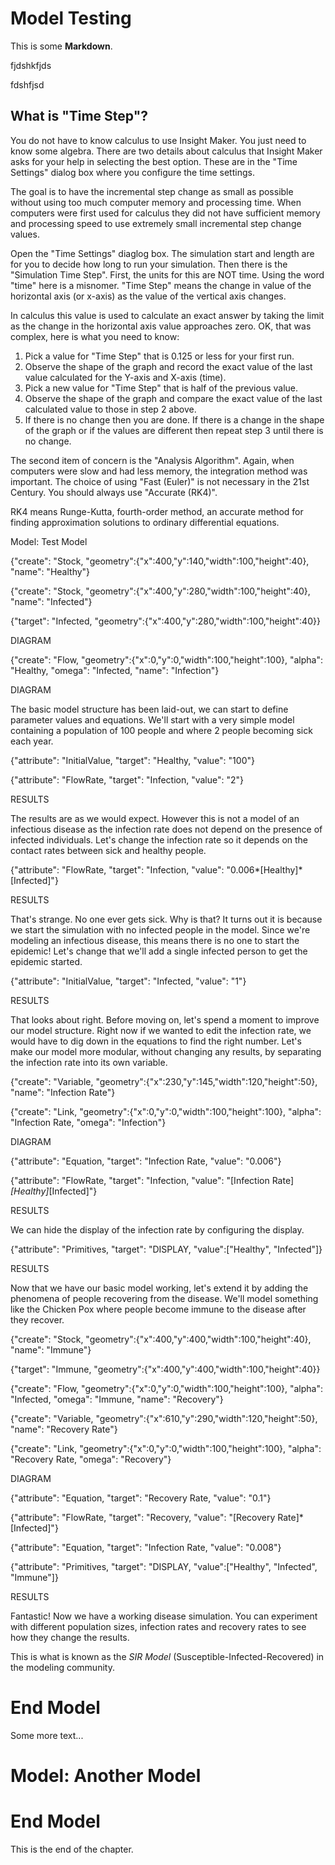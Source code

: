 # Model Testing

This is some **Markdown**.

fjdshkfjds

fdshfjsd

What is "Time Step"?
---------

You do not have to know calculus to use Insight Maker. You just need to know some algebra. There are two details about calculus that Insight Maker asks for your help in selecting the best option. These are in the "Time Settings" dialog box where you configure the time settings.

The goal is to have the incremental step change as small as possible without using too much computer memory and processing time. When computers were first used for calculus they did not have sufficient memory and processing speed to use extremely small incremental step change values.

Open the "Time Settings" diaglog box. The simulation start and length are for you to decide how long to run your simulation. Then there is the "Simulation Time Step". First, the units for this are NOT time. Using the word "time" here is a misnomer. "Time Step" means the change in value of the horizontal axis (or x-axis) as the value of the vertical axis changes.

In calculus this value is used to calculate an exact answer by taking the limit as the change in the horizontal axis value approaches zero. OK, that was complex, here is what you need to know:

1. Pick a value for "Time Step" that is 0.125 or less for your first run.
2. Observe the shape of the graph and record the exact value of the last value calculated for the Y-axis and X-axis (time).
3. Pick a new value for "Time Step" that is half of the previous value.
4. Observe the shape of the graph and compare the exact value of the last calculated value to those in step 2 above.
5. If there is no change then you are done. If there is a change in the shape of the graph or if the values are different then repeat step 3 until there is no change.

The second item of concern is the "Analysis Algorithm". Again, when computers were slow and had less memory, the integration method was important. The choice of using "Fast (Euler)" is not necessary in the 21st Century. You should always use "Accurate (RK4)".

RK4 means Runge-Kutta, fourth-order method, an accurate method for finding approximation solutions to ordinary differential equations.




 Model: Test Model

{"create": "Stock, "geometry":{"x":400,"y":140,"width":100,"height":40}, "name": "Healthy"}

{"create": "Stock, "geometry":{"x":400,"y":280,"width":100,"height":40}, "name": "Infected"}

{"target": "Infected, "geometry":{"x":400,"y":280,"width":100,"height":40}}

DIAGRAM

{"create": "Flow, "geometry":{"x":0,"y":0,"width":100,"height":100}, "alpha": "Healthy, "omega": "Infected, "name": "Infection"}

DIAGRAM

The basic model structure has been laid-out, we can start to define parameter values and equations. We'll start with a very simple model containing a population of 100 people and where 2 people becoming sick each year.

{"attribute": "InitialValue, "target": "Healthy, "value": "100"}

{"attribute": "FlowRate, "target": "Infection, "value": "2"}

RESULTS

The results are as we would expect. However this is not a model of an infectious disease as the infection rate does not depend on the presence of infected individuals. Let's change the infection rate so it depends on the contact rates between sick and healthy people.

{"attribute": "FlowRate, "target": "Infection, "value": "0.006*[Healthy]*[Infected]"}

RESULTS

That's strange. No one ever gets sick. Why is that? It turns out it is because we start the simulation with no infected people in the model. Since we're modeling an infectious disease, this means there is no one to start the epidemic! Let's change that we'll add a single infected person to get the epidemic started.

{"attribute": "InitialValue, "target": "Infected, "value": "1"}

RESULTS

That looks about right. Before moving on, let's spend a moment to improve our model structure. Right now if we wanted to edit the infection rate, we would have to dig down in the equations to find the right number. Let's make our model more modular, without changing any results, by separating the infection rate into its own variable.

{"create": "Variable, "geometry":{"x":230,"y":145,"width":120,"height":50}, "name": "Infection Rate"}

{"create": "Link, "geometry":{"x":0,"y":0,"width":100,"height":100}, "alpha": "Infection Rate, "omega": "Infection"}

DIAGRAM

{"attribute": "Equation, "target": "Infection Rate, "value": "0.006"}

{"attribute": "FlowRate, "target": "Infection, "value": "[Infection Rate]*[Healthy]*[Infected]"}

RESULTS

We can hide the display of the infection rate by configuring the display.

{"attribute": "Primitives, "target": "DISPLAY, "value":["Healthy", "Infected"]}

RESULTS

Now that we have our basic model working, let's extend it by adding the phenomena of people recovering from the disease. We'll model something like the Chicken Pox where people become immune to the disease after they recover.

{"create": "Stock, "geometry":{"x":400,"y":400,"width":100,"height":40}, "name": "Immune"}

{"target": "Immune, "geometry":{"x":400,"y":400,"width":100,"height":40}}

{"create": "Flow, "geometry":{"x":0,"y":0,"width":100,"height":100}, "alpha": "Infected, "omega": "Immune, "name": "Recovery"}

{"create": "Variable, "geometry":{"x":610,"y":290,"width":120,"height":50}, "name": "Recovery Rate"}

{"create": "Link, "geometry":{"x":0,"y":0,"width":100,"height":100}, "alpha": "Recovery Rate, "omega": "Recovery"}

DIAGRAM

{"attribute": "Equation, "target": "Recovery Rate, "value": "0.1"}

{"attribute": "FlowRate, "target": "Recovery, "value": "[Recovery Rate]*[Infected]"}

{"attribute": "Equation, "target": "Infection Rate, "value": "0.008"}

{"attribute": "Primitives, "target": "DISPLAY, "value":["Healthy", "Infected", "Immune"]}

RESULTS

Fantastic! Now we have a working disease simulation. You can experiment with different population sizes, infection rates and recovery rates to see how they change the results.

This is what is known as the *SIR Model* (Susceptible-Infected-Recovered) in the modeling community.

# End Model

Some more text...

# Model: Another Model #

# End Model #

This is the end of the chapter.
